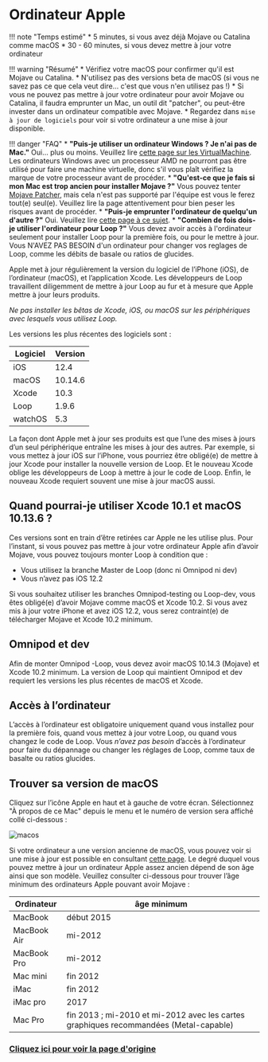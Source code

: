 # Ordinateur Apple

!!! note "Temps estimé"
    * 5 minutes, si vous avez déjà Mojave ou Catalina comme macOS
    * 30 - 60 minutes, si vous devez mettre à jour votre ordinateur

!!! warning "Résumé"
    * Vérifiez votre macOS pour confirmer qu'il est Mojave ou Catalina.
    * N'utilisez pas des versions beta de macOS (si vous ne savez pas ce que cela veut dire... c'est que vous n'en utilisez pas !)
    * Si vous ne pouvez pas mettre à jour votre ordinateur pour avoir Mojave ou Catalina, il faudra emprunter un Mac, un outil dit "patcher", ou peut-être invester dans un ordinateur compatible avec Mojave.
    * Regardez dans `mise à jour de logiciels` pour voir si votre ordinateur a une mise à jour disponible.

!!! danger "FAQ"
    * **"Puis-je utiliser un ordinateur Windows ? Je n'ai pas de Mac."** Oui... plus ou moins. Veuillez lire [cette page sur les VirtualMachine](https://cyoung1024.github.io/guide-loop-fr/faq/questions-generales/#puis-je-utiliser-une-virtualmachine-pour-monter-loop). Les ordinateurs Windows avec un processeur AMD ne pourront pas être utilisé pour faire une machine virtuelle, donc s'il vous plaît vérifiez la marque de votre processeur avant de procéder.
    * **"Qu'est-ce que je fais si mon Mac est trop ancien pour installer Mojave ?"** Vous pouvez tenter [Mojave Patcher](http://dosdude1.com/mojave/), mais cela n'est pas supporté par l'équipe est vous le ferez tout(e) seul(e). Veuillez lire la page attentivement pour bien peser les risques avant de procéder.
    * **"Puis-je emprunter l'ordinateur de quelqu'un d'autre ?"** Oui. Veuillez lire [cette page à ce sujet](https://cyoung1024.github.io/guide-loop-fr/faq/questions-generales/#dois-je-acheter-mon-propre-ordinateur-apple).
    * **"Combien de fois dois-je utiliser l'ordinateur pour Loop ?"** Vous devez avoir accès à l'ordinateur seulement pour installer Loop pour la première fois, ou pour le mettre à jour. Vous N'AVEZ PAS BESOIN d'un ordinateur pour changer vos reglages de Loop, comme les débits de basale ou ratios de glucides.

Apple met à jour régulièrement la version du logiciel de l’iPhone (iOS), de l’ordinateur (macOS), et l’application Xcode. Les développeurs de Loop travaillent diligemment de mettre à jour Loop au fur et à mesure que Apple mettre à jour leurs produits.

*Ne pas installer les bêtas de Xcode, iOS, ou macOS sur les périphériques avec lesquels vous utilisez Loop.*

Les versions les plus récentes des logiciels sont :

| Logiciel | Version |
| --- | --- |
| iOS | 12.4 |
| macOS | 10.14.6 |
| Xcode | 10.3 |
| Loop | 1.9.6 |
| watchOS | 5.3 |

La façon dont Apple met à jour ses produits est que l’une des mises à jours d’un seul périphérique entraîne les mises à jour des autres. Par exemple, si vous mettez à jour iOS sur l’iPhone, vous pourriez être obligé(e) de mettre à jour Xcode pour installer la nouvelle version de Loop. Et le nouveau Xcode oblige les développeurs de Loop à mettre à jour le code de Loop. Enfin, le nouveau Xcode requiert souvent une mise à jour macOS aussi.

## Quand pourrai-je utiliser Xcode 10.1 et macOS 10.13.6 ?
Ces versions sont en train d’être retirées car Apple ne les utilise plus. Pour l’instant, si vous pouvez pas mettre à jour votre ordinateur Apple afin d’avoir Mojave, vous pouvez toujours monter Loop à condition que :

* Vous utilisez la branche Master de Loop (donc ni Omnipod ni dev)
* Vous n’avez pas iOS 12.2

Si vous souhaitez utiliser les branches Omnipod-testing ou Loop-dev, vous êtes obligé(e) d’avoir Mojave comme macOS et Xcode 10.2. Si vous avez mis à jour votre iPhone et avez  iOS 12.2, vous serez contraint(e) de télécharger Mojave et Xcode 10.2 minimum.

## Omnipod et dev
Afin de monter Omnipod -Loop, vous devez avoir macOS 10.14.3 (Mojave) et Xcode 10.2 minimum. La version de Loop qui maintient Omnipod et dev requiert les versions les plus récentes de macOS et Xcode. 

## Accès à l’ordinateur
L’accès à l’ordinateur est obligatoire uniquement quand vous installez pour la première fois, quand vous mettez à jour votre Loop, ou quand vous changez le code de Loop. Vous *n’avez pas besoin* d’accès à l’ordinateur pour faire du dépannage ou changer les réglages de Loop, comme taux de basalte ou ratios glucides.

## Trouver sa version de macOS
Cliquez sur l’icône Apple en haut et à gauche de votre écran. Sélectionnez "À propos de ce Mac" depuis le menu et le numéro de version sera affiché collé ci-dessous :

![macos](img/macos.png)

Si votre ordinateur a une version ancienne de macOS, vous pouvez voir si une mise à jour est possible en consultant [cette page](http://www.apple.com/macos/how-to-upgrade/#hardware-requirements). Le degré duquel vous pouvez mettre à jour un ordinateur Apple assez ancien dépend de son âge ainsi que son modèle. Veuillez consulter ci-dessous pour trouver l’âge minimum des ordinateurs Apple pouvant avoir Mojave :

| Ordinateur |  âge minimum |
| --- | --- |
| MacBook | début 2015 |
| MacBook Air | mi-2012 |
| MacBook Pro | mi-2012 |
| Mac mini | fin 2012 |
| iMac | fin 2012 |
| iMac pro | 2017 |
| Mac Pro | fin 2013 ; mi-2010 et mi-2012 avec les cartes graphiques recommandées (Metal-capable) |

### [Cliquez ici pour voir la page d'origine](https://loopkit.github.io/loopdocs/setup/requirements/computer/)

